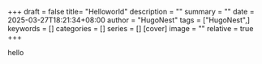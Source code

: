 +++
draft = false
title= "Helloworld"
description = ""
summary = ""
date = 2025-03-27T18:21:34+08:00
author = "HugoNest"
tags = ["HugoNest",]
keywords = []
categories = []
series = []
[cover]
image = ""
relative = true
+++

hello 